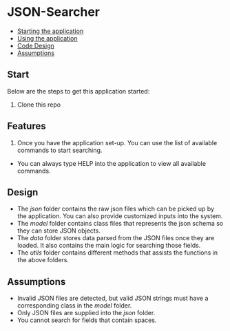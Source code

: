 # JSON-Searcher

* [Starting the application](#Start)
* [Using the application](#Features)
* [Code Design](#Design)
* [Assumptions](#Assumptions)

## Start
Below are the steps to get this application started:
1. Clone this repo

## Features
1. Once you have the application set-up. You can use the list of available commands to start searching.
  * You can always type HELP into the application to view all available commands.


## Design
  * The *json* folder contains the raw json files which can be picked up by the application. You can also provide customized inputs into the    system.
  * The *model* folder contains class files that represents the json schema so they can store JSON objects.
  * The *data* folder stores data parsed from the JSON files once they are loaded. It also contains the main logic for searching those fields.
  * The *utils* folder contains different methods that assists the functions in the above folders.

## Assumptions
  * Invalid JSON files are detected, but valid JSON strings must have a corresponding class in the *model* folder.
  * Only JSON files are supplied into the *json* folder.
  * You cannot search for fields that contain spaces.


